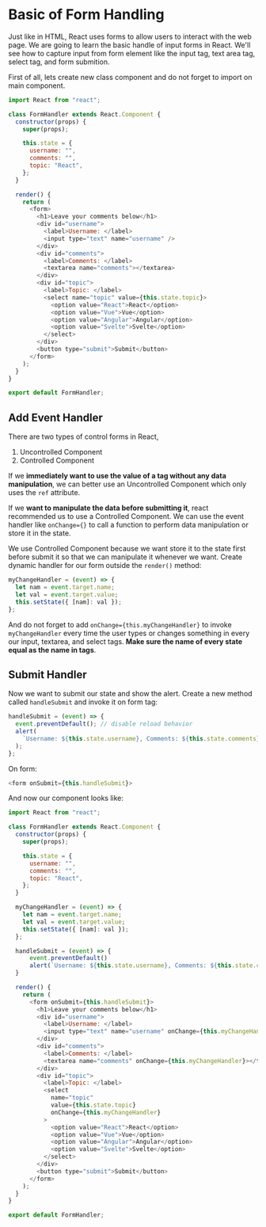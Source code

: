 # Basic of Form Handling

Just like in HTML, React uses forms to allow users to interact with the web page. We are going to learn the basic handle of input forms in React. We'll see how to capture input from form element like the input tag, text area tag, select tag, and form submition.

First of all, lets create new class component and do not forget to import on main component.

```js
import React from "react";

class FormHandler extends React.Component {
  constructor(props) {
    super(props);

    this.state = {
      username: "",
      comments: "",
      topic: "React",
    };
  }

  render() {
    return (
      <form>
        <h1>Leave your comments below</h1>
        <div id="username">
          <label>Username: </label>
          <input type="text" name="username" />
        </div>
        <div id="comments">
          <label>Comments: </label>
          <textarea name="comments"></textarea>
        </div>
        <div id="topic">
          <label>Topic: </label>
          <select name="topic" value={this.state.topic}>
            <option value="React">React</option>
            <option value="Vue">Vue</option>
            <option value="Angular">Angular</option>
            <option value="Svelte">Svelte</option>
          </select>
        </div>
        <button type="submit">Submit</button>
      </form>
    );
  }
}

export default FormHandler;
```

## Add Event Handler

There are two types of control forms in React,

1. Uncontrolled Component
2. Controlled Component

If we **immediately want to use the value of a tag without any data manipulation**, we can better use an Uncontrolled Component which only uses the `ref` attribute.

If we **want to manipulate the data before submitting it**, react recommended us to use a Controlled Component. We can use the event handler like `onChange={}` to call a function to perform data manipulation or store it in the state.

We use Controlled Component because we want store it to the state first before submit it so that we can manipulate it whenever we want. Create dynamic handler for our form outside the `render()` method:

```js
myChangeHandler = (event) => {
  let nam = event.target.name;
  let val = event.target.value;
  this.setState({ [nam]: val });
};
```

And do not forget to add `onChange={this.myChangeHandler}` to invoke `myChangeHandler` every time the user types or changes something in every our input, textarea, and select tags. **Make sure the name of every state equal as the name in tags**.

## Submit Handler

Now we want to submit our state and show the alert. Create a new method called `handleSubmit` and invoke it on form tag:

```js
handleSubmit = (event) => {
  event.preventDefault(); // disable reload behavior
  alert(
    `Username: ${this.state.username}, Comments: ${this.state.comments}, Topic: ${this.state.topic}`
  );
};
```

On form:

```js
<form onSubmit={this.handleSubmit}>
```

And now our component looks like:

```js
import React from "react";

class FormHandler extends React.Component {
  constructor(props) {
    super(props);

    this.state = {
      username: "",
      comments: "",
      topic: "React",
    };
  }

  myChangeHandler = (event) => {
    let nam = event.target.name;
    let val = event.target.value;
    this.setState({ [nam]: val });
  };

  handleSubmit = (event) => {
      event.preventDefault()
      alert(`Username: ${this.state.username}, Comments: ${this.state.comments}, Topic: ${this.state.topic}`)
  }

  render() {
    return (
      <form onSubmit={this.handleSubmit}>
        <h1>Leave your comments below</h1>
        <div id="username">
          <label>Username: </label>
          <input type="text" name="username" onChange={this.myChangeHandler} />
        </div>
        <div id="comments">
          <label>Comments: </label>
          <textarea name="comments" onChange={this.myChangeHandler}></textarea>
        </div>
        <div id="topic">
          <label>Topic: </label>
          <select
            name="topic"
            value={this.state.topic}
            onChange={this.myChangeHandler}
          >
            <option value="React">React</option>
            <option value="Vue">Vue</option>
            <option value="Angular">Angular</option>
            <option value="Svelte">Svelte</option>
          </select>
        </div>
        <button type="submit">Submit</button>
      </form>
    );
  }
}

export default FormHandler;
```
